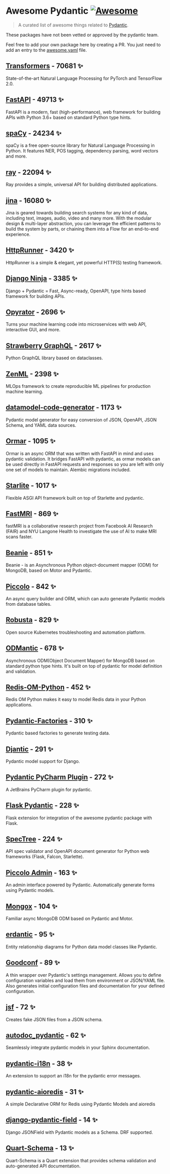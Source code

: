 # Awesome Pydantic [![Awesome](https://awesome.re/badge-flat.svg)](https://github.com/sindresorhus/awesome)

> A curated list of awesome things related to [Pydantic](https://pydantic-docs.helpmanual.io/).

These packages have not been vetted or approved by the pydantic team.

Feel free to add your own package here by creating a PR. You just need to add an entry to the [awesome.yaml](./awesome.yaml) file.


## [Transformers](https://github.com/huggingface/transformers) - 70681 ✨

State-of-the-art Natural Language Processing for PyTorch and TensorFlow 2.0.

## [FastAPI](https://github.com/tiangolo/fastapi) - 49713 ✨

FastAPI is a modern, fast (high-performance), web framework for building APIs with Python 3.6+ based on standard Python type hints.

## [spaCy](https://github.com/explosion/spaCy) - 24234 ✨

spaCy is a free open-source library for Natural Language Processing in Python. It features NER, POS tagging, dependency parsing, word vectors and more.

## [ray](https://github.com/ray-project/ray) - 22094 ✨

Ray provides a simple, universal API for building distributed applications.

## [jina](https://github.com/jina-ai/jina) - 16080 ✨

Jina is geared towards building search systems for any kind of data, including text, images, audio, video and many more. With the modular design & multi-layer abstraction, you can leverage the efficient patterns to build the system by parts, or chaining them into a Flow for an end-to-end experience.

## [HttpRunner](https://github.com/httprunner/httprunner) - 3420 ✨

HttpRunner is a simple & elegant, yet powerful HTTP(S) testing framework.

## [Django Ninja](https://github.com/vitalik/django-ninja) - 3385 ✨

Django + Pydantic = Fast, Async-ready, OpenAPI, type hints based framework for building APIs.

## [Opyrator](https://github.com/ml-tooling/opyrator) - 2696 ✨

Turns your machine learning code into microservices with web API, interactive GUI, and more.

## [Strawberry GraphQL](https://github.com/strawberry-graphql/strawberry) - 2617 ✨

Python GraphQL library based on dataclasses.

## [ZenML](https://github.com/zenml-io/zenml) - 2398 ✨

MLOps framework to create reproducible ML pipelines for production machine learning.

## [datamodel-code-generator](https://github.com/koxudaxi/datamodel-code-generator) - 1173 ✨

Pydantic model generator for easy conversion of JSON, OpenAPI, JSON Schema, and YAML data sources.

## [Ormar](https://github.com/collerek/ormar) - 1095 ✨

Ormar is an async ORM that was written with FastAPI in mind and uses pydantic validation. It bridges FastAPI with pydantic, as ormar models can be used directly in FastAPI requests and responses so you are left with only one set of models to maintain. Alembic migrations included.

## [Starlite](https://github.com/Goldziher/starlite) - 1017 ✨

Flexible ASGI API framework built on top of Starlette and pydantic.

## [FastMRI](https://github.com/facebookresearch/fastMRI) - 869 ✨

fastMRI is a collaborative research project from Facebook AI Research (FAIR) and NYU Langone Health to investigate the use of AI to make MRI scans faster.

## [Beanie](https://github.com/roman-right/beanie) - 851 ✨

Beanie - is an Asynchronous Python object-document mapper (ODM) for MongoDB, based on Motor and Pydantic.

## [Piccolo](https://github.com/piccolo-orm/piccolo) - 842 ✨

An async query builder and ORM, which can auto generate Pydantic models from database tables.

## [Robusta](https://github.com/robusta-dev/robusta) - 829 ✨

Open source Kubernetes troubleshooting and automation platform.

## [ODMantic](https://github.com/art049/odmantic) - 678 ✨

Asynchronous ODM(Object Document Mapper) for MongoDB based on standard python type hints. It's built on top of pydantic for model definition and validation.

## [Redis-OM-Python](https://github.com/redis/redis-om-python) - 452 ✨

Redis OM Python makes it easy to model Redis data in your Python applications.

## [Pydantic-Factories](https://github.com/Goldziher/pydantic-factories) - 310 ✨

Pydantic based factories to generate testing data.

## [Djantic](https://github.com/jordaneremieff/djantic) - 291 ✨

Pydantic model support for Django.

## [Pydantic PyCharm Plugin](https://github.com/koxudaxi/pydantic-pycharm-plugin) - 272 ✨

A JetBrains PyCharm plugin for pydantic.

## [Flask Pydantic](https://github.com/bauerji/flask_pydantic) - 228 ✨

Flask extension for integration of the awesome pydantic package with Flask.

## [SpecTree](https://github.com/0b01001001/spectree) - 224 ✨

API spec validator and OpenAPI document generator for Python web frameworks (Flask, Falcon, Starlette).

## [Piccolo Admin](https://github.com/piccolo-orm/piccolo_admin) - 163 ✨

An admin interface powered by Pydantic. Automatically generate forms using Pydantic models.

## [Mongox](https://github.com/aminalaee/mongox) - 104 ✨

Familiar async MongoDB ODM based on Pydantic and Motor.

## [erdantic](https://github.com/drivendataorg/erdantic) - 95 ✨

Entity relationship diagrams for Python data model classes like Pydantic.

## [Goodconf](https://github.com/lincolnloop/goodconf) - 89 ✨

A thin wrapper over Pydantic's settings management. Allows you to define configuration variables and load them from environment or JSON/YAML file. Also generates initial configuration files and documentation for your defined configuration.

## [jsf](https://github.com/ghandic/jsf) - 72 ✨

Creates fake JSON files from a JSON schema.

## [autodoc_pydantic](https://github.com/mansenfranzen/autodoc_pydantic) - 62 ✨

Seamlessly integrate pydantic models in your Sphinx documentation.

## [pydantic-i18n](https://github.com/boardpack/pydantic-i18n) - 38 ✨

An extension to support an i18n for the pydantic error messages.

## [pydantic-aioredis](https://github.com/andrewthetechie/pydantic-aioredis) - 31 ✨

A simple Declarative ORM for Redis using Pydantic Models and aioredis

## [django-pydantic-field](https://github.com/surenkov/django-pydantic-field) - 14 ✨

Django JSONField with Pydantic models as a Schema. DRF supported.

## [Quart-Schema](https://gitlab.com/pgjones/quart-schema) - 13 ✨

Quart-Schema is a Quart extension that provides schema validation and auto-generated API documentation.
